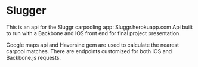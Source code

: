 # Slugger
This is an api for the Sluggr carpooling app: Sluggr.herokuapp.com
  Api built to run with a Backbone and IOS front end for final project presentation.
  
  Google maps api and Haversine gem are used to calculate the nearest carpool matches.
  There are endpoints customized for both IOS and Backbone.js requests.
